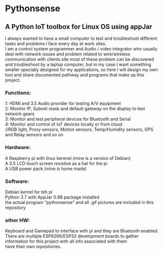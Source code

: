 # Pythonsense
## A Python IoT toolbox for Linux OS using appJar 

I always wanted to have a small computer to test and troubleshoot different tasks and problems I face every day at work sites.  
I am a control system programmer and Audio / video integrator who usually deal with network issues and problem related to wire/wireless communication with clients site most of these problem can be discovered and troubleshoot by a laptop computer,
but in my case I want something smaller specially designed for my applications, so here I will design my own tool and share
documented pathway and programs that make up this project. 

### Functions:
1: HDMI and 3.5 Audio provider for testing A/V equipment  
2: Monitor IP, Subnet mask and default gateway on the display to test network gears  
3: Monitor and test peripheral devices for Bluetooth and Serial    
4: Monitor and control of IoT devices locally or from cloud  
//RGB light, Proxy sensors, Motion sensors, Temp/Humidity sensors, GPS and Relay sensors and so on  

### Hardware:
A Raspberry pi with linux kerenel (mine is a version of Debian)  
A 3.5 LCD touch screen resistive as a hat for the pi   
A USB power pack (mine is home made)  

### Software:
Debian kernel for teh pi  
Python 3.7  with AppJar 0.98 package installed  
the actual program "pythonsense" and all .gif pictures are  included in this repository  

### other HW:
Keyboard and Gamepad to interface with pi and they are Bluetooth enabled.  
There are multiple ESP8266/ESP32 development boards to gather information for this project with all info associated with them  
have their own repositories. 
